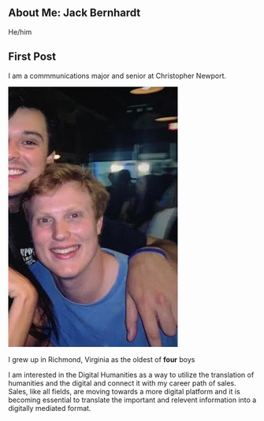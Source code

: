 **About Me: Jack Bernhardt**
---
He/him

First Post
---
I am a commmunications major and senior at Christopher Newport. 

![Profile Picture](https://github.com/jackbernhardt/jack-bernhardt-CNU/blob/2f79cbcd794273c8d4fa531bac8f15243cb68c7f/images2/profpic1.PNG)

I grew up in Richmond, Virginia as the oldest of **four** boys

I am interested in the Digital Humanities as a way to utilize the translation of humanities and the digital and connect it with my career path of sales. Sales, like all fields, are moving towards a more digital platform and it is becoming essential to translate the important and relevent information into a digitally mediated format.
